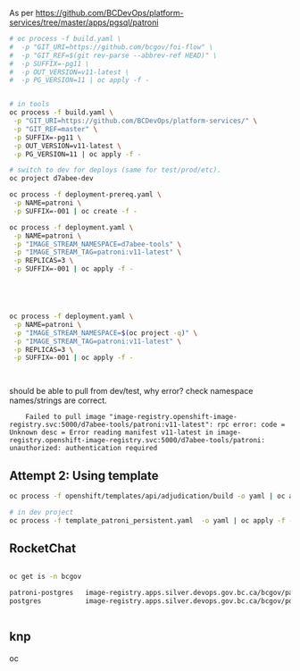As per https://github.com/BCDevOps/platform-services/tree/master/apps/pgsql/patroni


```bash
# oc process -f build.yaml \
#  -p "GIT_URI=https://github.com/bcgov/foi-flow" \
#  -p "GIT_REF=$(git rev-parse --abbrev-ref HEAD)" \
#  -p SUFFIX=-pg11 \
#  -p OUT_VERSION=v11-latest \
#  -p PG_VERSION=11 | oc apply -f -       


# in tools
oc process -f build.yaml \
 -p "GIT_URI=https://github.com/BCDevOps/platform-services/" \
 -p "GIT_REF=master" \
 -p SUFFIX=-pg11 \
 -p OUT_VERSION=v11-latest \
 -p PG_VERSION=11 | oc apply -f -       

# switch to dev for deploys (same for test/prod/etc).
oc project d7abee-dev

oc process -f deployment-prereq.yaml \
 -p NAME=patroni \
 -p SUFFIX=-001 | oc create -f -

oc process -f deployment.yaml \
 -p NAME=patroni \
 -p "IMAGE_STREAM_NAMESPACE=d7abee-tools" \
 -p "IMAGE_STREAM_TAG=patroni:v11-latest" \
 -p REPLICAS=3 \
 -p SUFFIX=-001 | oc apply -f -





oc process -f deployment.yaml \
 -p NAME=patroni \
 -p "IMAGE_STREAM_NAMESPACE=$(oc project -q)" \
 -p "IMAGE_STREAM_TAG=patroni:v11-latest" \
 -p REPLICAS=3 \
 -p SUFFIX=-001 | oc apply -f -

 

```


should be able to pull from dev/test, why error?  check namespace names/strings are correct.

        Failed to pull image "image-registry.openshift-image-registry.svc:5000/d7abee-tools/patroni:v11-latest": rpc error: code = Unknown desc = Error reading manifest v11-latest in image-registry.openshift-image-registry.svc:5000/d7abee-tools/patroni: unauthorized: authentication required




## Attempt 2: Using template

```bash
oc process -f openshift/templates/api/adjudication/build -o yaml | oc apply -f - -n d7abee-tools

# in dev project
oc process -f template_patroni_persistent.yaml  -o yaml | oc apply -f - 

```


## RocketChat


```bash

oc get is -n bcgov

patroni-postgres   image-registry.apps.silver.devops.gov.bc.ca/bcgov/patroni-postgres   12.4-latest   4 days ago
postgres           image-registry.apps.silver.devops.gov.bc.ca/bcgov/postgres           12.4          3 months ago



```     


## knp

oc 